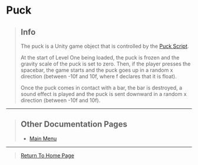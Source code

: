 # Puck

> ## Info
> 
> The puck is a Unity game object that is controlled by the [Puck Script](https://github.com/NoahRobichaux/Robichaux_Breakout/blob/master/Assets/Scripts/Puck.cs).
> 
> At the start of Level One being loaded, the puck is frozen and the gravity scale of the puck is set to zero. 
> Then, if the player presses the spacebar, the game starts and the puck goes up in a random x direction (between -10f and 10f, where f declares that it is float). 
> 
> Once the puck comes in contact with a bar, the bar is destroyed, a sound effect is played and the puck is sent downward in a random x direction (between -10f and 10f).

***

> ## Other Documentation Pages
> - [Main Menu](https://noahrobichaux.github.io/Robichaux_Breakout/docs/mainmenu)

***

> [Return To Home Page](https://noahrobichaux.github.io/Robichaux_Breakout/)
